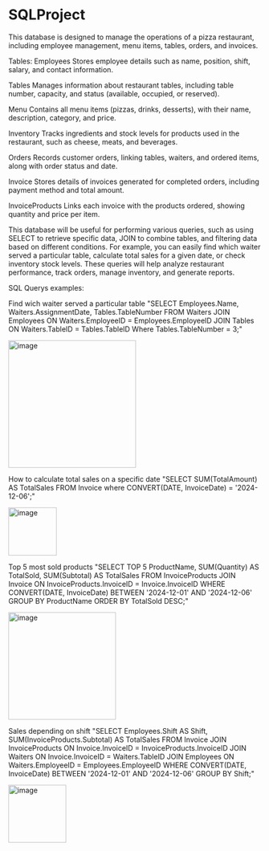 # SQLProject
This database is designed to manage the operations of a pizza restaurant, including employee management, menu items, tables, orders, and invoices.

Tables:
Employees
Stores employee details such as name, position, shift, salary, and contact information.

Tables
Manages information about restaurant tables, including table number, capacity, and status (available, occupied, or reserved).

Menu
Contains all menu items (pizzas, drinks, desserts), with their name, description, category, and price.

Inventory
Tracks ingredients and stock levels for products used in the restaurant, such as cheese, meats, and beverages.

Orders
Records customer orders, linking tables, waiters, and ordered items, along with order status and date.

Invoice
Stores details of invoices generated for completed orders, including payment method and total amount.

InvoiceProducts
Links each invoice with the products ordered, showing quantity and price per item.

This database will be useful for performing various queries, such as using SELECT to retrieve specific data, JOIN to combine tables, and filtering data based on different conditions. For example, you can easily find which waiter served a particular table, calculate total sales for a given date, or check inventory stock levels. These queries will help analyze restaurant performance, track orders, manage inventory, and generate reports.

SQL Querys examples:

Find wich waiter served a particular table 
"SELECT Employees.Name, Waiters.AssignmentDate, Tables.TableNumber FROM Waiters JOIN Employees ON Waiters.EmployeeID = Employees.EmployeeID JOIN Tables ON Waiters.TableID = Tables.TableID Where Tables.TableNumber = 3;"

<img width="254" alt="image" src="https://github.com/user-attachments/assets/2899a953-28eb-41e8-96df-aa34f3f9dac5">

How to calculate total sales on a specific date 
"SELECT SUM(TotalAmount) AS TotalSales FROM Invoice where CONVERT(DATE, InvoiceDate) = '2024-12-06';"

<img width="96" alt="image" src="https://github.com/user-attachments/assets/db7df737-6c4c-4a2f-88d4-8cb1b5c47d30">


Top 5 most sold products 
"SELECT TOP 5 ProductName, 
    SUM(Quantity) AS TotalSold, 
    SUM(Subtotal) AS TotalSales
FROM InvoiceProducts
JOIN Invoice ON InvoiceProducts.InvoiceID = Invoice.InvoiceID
WHERE CONVERT(DATE, InvoiceDate) BETWEEN '2024-12-01' AND '2024-12-06'
GROUP BY ProductName
ORDER BY TotalSold DESC;"

<img width="214" alt="image" src="https://github.com/user-attachments/assets/dc203935-2a2d-4136-bcc4-2fdbdaee1c9c">


Sales depending on shift 
"SELECT 
    Employees.Shift AS Shift,
    SUM(InvoiceProducts.Subtotal) AS TotalSales
FROM Invoice
JOIN InvoiceProducts ON Invoice.InvoiceID = InvoiceProducts.InvoiceID
JOIN Waiters ON Invoice.InvoiceID = Waiters.TableID
JOIN Employees ON Waiters.EmployeeID = Employees.EmployeeID
WHERE CONVERT(DATE, InvoiceDate) BETWEEN '2024-12-01' AND '2024-12-06' 
GROUP BY Shift;"

<img width="115" alt="image" src="https://github.com/user-attachments/assets/aa19bf89-dd8e-45e1-be11-ec4af40b0950">
